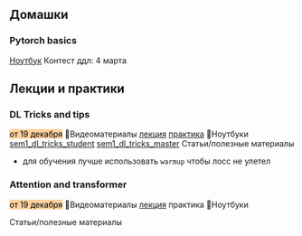 ## Домашки
### Pytorch basics
[Ноутбук]()
Контест ддл: 4 марта

## Лекции и практики
### DL Tricks and tips
<mark style="background: #FFB86CA6;">от 19 декабря</mark>
🎥Видеоматериалы
	[лекция](https://disk.yandex.ru/i/Tdo0YWO5jOxC8Q)
	[практика](https://disk.yandex.ru/i/futDP5_fqSr8oA)
📒Ноутбуки
	[sem1_dl_tricks_student](https://github.com/orekhovsky/YSDA/blob/main/ML_2_spring2025/dl%20tricks%20and%20tips/sem1_dl_tricks_student.ipynb)
	[sem1_dl_tricks_master](https://github.com/orekhovsky/YSDA/blob/main/ML_2_spring2025/dl%20tricks%20and%20tips/sem1_dl_tricks_master.ipynb)
Статьи/полезные материалы
- для обучения лучше использовать `warmup`  чтобы лосс не улетел

### Attention and transformer
<mark style="background: #FFB86CA6;">от 19 декабря</mark>
🎥Видеоматериалы
	[лекция](https://disk.yandex.ru/i/WQ6ceivbCDsK_Q)
	практика
📒Ноутбуки
	
Статьи/полезные материалы
